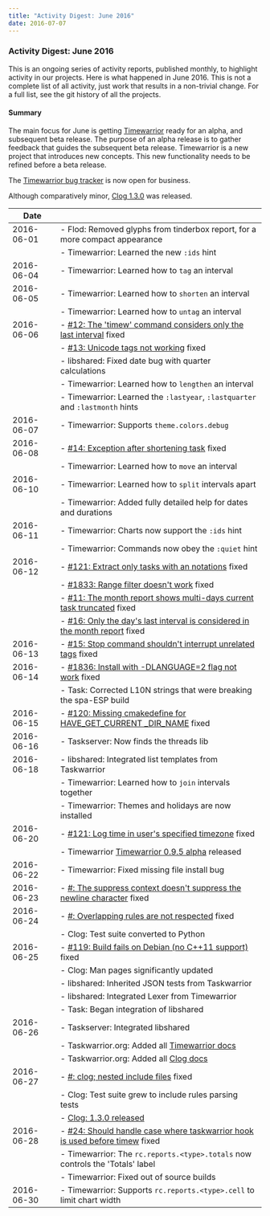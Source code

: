 ```yaml
---
title: "Activity Digest: June 2016"
date: 2016-07-07
---
```


### Activity Digest: June 2016 

This is an ongoing series of activity reports, published monthly, to highlight activity in our projects.
Here is what happened in June 2016. This is not a complete list of all activity, just work that results in a non-trivial change.
For a full list, see the git history of all the projects.

#### Summary

The main focus for June is getting [Timewarrior](https://timewarrior.net) ready for an alpha, and subsequent beta release.
The purpose of an alpha release is to gather feedback that guides the subsequent beta release.
Timewarrior is a new project that introduces new concepts.
This new functionality needs to be refined before a beta release.

The [Timewarrior bug tracker](https://github.com/GothenburgBitFactory/timewarrior/issues) is now open for business.

Although comparatively minor, [Clog 1.3.0](../news.20160627/) was released.

| Date       |                                                                                                                                              |
|------------|----------------------------------------------------------------------------------------------------------------------------------------------|
| 2016-06-01 | - Flod: Removed glyphs from tinderbox report, for a more compact appearance                                                                  |
|            | - Timewarrior: Learned the new `:ids` hint                                                                                                   |
| 2016-06-04 | - Timewarrior: Learned how to `tag` an interval                                                                                              |
| 2016-06-05 | - Timewarrior: Learned how to `shorten` an interval                                                                                          |
|            | - Timewarrior: Learned how to `untag` an interval                                                                                            |
| 2016-06-06 | - [#12: The 'timew' command considers only the last interval](https://github.com/GothenburgBitFactory/timewarrior/issues/12) fixed           |
|            | - [#13: Unicode tags not working](https://github.com/GothenburgBitFactory/timewarrior/issues/13) fixed                                       |
|            | - libshared: Fixed date bug with quarter calculations                                                                                        |
|            | - Timewarrior: Learned how to `lengthen` an interval                                                                                         |
|            | - Timewarrior: Learned the `:lastyear`, `:lastquarter` and `:lastmonth` hints                                                                |
| 2016-06-07 | - Timewarrior: Supports `theme.colors.debug`                                                                                                 |
| 2016-06-08 | - [#14: Exception after shortening task](https://github.com/GothenburgBitFactory/timewarrior/issues/14) fixed                                |
|            | - Timewarrior: Learned how to `move` an interval                                                                                             |
| 2016-06-10 | - Timewarrior: Learned how to `split` intervals apart                                                                                        |
|            | - Timewarrior: Added fully detailed help for dates and durations                                                                             |
| 2016-06-11 | - Timewarrior: Charts now support the `:ids` hint                                                                                            |
|            | - Timewarrior: Commands now obey the `:quiet` hint                                                                                           |
| 2016-06-12 | - [#121: Extract only tasks with an notations](https://github.com/GothenburgBitFactory/taskwarrior/issues/121) fixed                         |
|            | - [#1833: Range filter doesn't work](https://github.com/GothenburgBitFactory/taskwarrior/issues/1833) fixed                                  |
|            | - [#11: The month report shows multi-days current task truncated](https://github.com/GothenburgBitFactory/timewarrior/issues/11) fixed       |
|            | - [#16: Only the day's last interval is considered in the month report](https://github.com/GothenburgBitFactory/timewarrior/issues/16) fixed |
| 2016-06-13 | - [#15: Stop command shouldn't interrupt unrelated tags](https://github.com/GothenburgBitFactory/timewarrior/issues/15) fixed                |
| 2016-06-14 | - [#1836: Install with -DLANGUAGE=2 flag not work](https://github.com/GothenburgBitFactory/taskwarrior/issues/1836) fixed                    |
|            | - Task: Corrected L10N strings that were breaking the spa-ESP build                                                                          |
| 2016-06-15 | - [#120: Missing cmakedefine for HAVE_GET_CURRENT _DIR_NAME](https://github.com/GothenburgBitFactory/taskserver/issues/120) fixed            |
| 2016-06-16 | - Taskserver: Now finds the threads lib                                                                                                      |
| 2016-06-18 | - libshared: Integrated list templates from Taskwarrior                                                                                      |
|            | - Timewarrior: Learned how to `join` intervals together                                                                                      |
|            | - Timewarrior: Themes and holidays are now installed                                                                                         |
| 2016-06-20 | - [#121: Log time in user's specified timezone](https://github.com/GothenburgBitFactory/taskserver/issues/121) fixed                         |
|            | - Timewarrior [Timewarrior 0.9.5 alpha](../news.20160620/) released                                                                          |
| 2016-06-22 | - Timewarrior: Fixed missing file install bug                                                                                                |
| 2016-06-23 | - [#: The suppress context doesn't suppress the newline character](https://github.com/GothenburgBitFactory/clog/issues) fixed                |
| 2016-06-24 | - [#: Overlapping rules are not respected](https://github.com/GothenburgBitFactory/clog/issues) fixed                                        |
|            | - Clog: Test suite converted to Python                                                                                                       |
| 2016-06-25 | - [#119: Build fails on Debian (no C++11 support)](https://github.com/GothenburgBitFactory/taskserver/issues/119) fixed                      |
|            | - Clog: Man pages significantly updated                                                                                                      |
|            | - libshared: Inherited JSON tests from Taskwarrior                                                                                           |
|            | - libshared: Integrated Lexer from Timewarrior                                                                                               |
|            | - Task: Began integration of libshared                                                                                                       |
| 2016-06-26 | - Taskserver: Integrated libshared                                                                                                           |
|            | - Taskwarrior.org: Added all [Timewarrior docs](https://timewarrior.net/docs/)                                                               |
|            | - Taskwarrior.org: Added all [Clog docs](https://gothenburgbitfactory.org/clog/docs/)                                                        |
| 2016-06-27 | - [#: clog; nested include files](https://github.com/GothenburgBitFactory/clog/issues) fixed                                                 |
|            | - Clog: Test suite grew to include rules parsing tests                                                                                       |
|            | - [Clog: 1.3.0 released](../news.20160627/)                                                                                                  |
| 2016-06-28 | - [#24: Should handle case where taskwarrior hook is used before timew](https://github.com/GothenburgBitFactory/timewarrior/issues/24) fixed |
|            | - Timewarrior: The `rc.reports.<type>.totals` now controls the 'Totals' label                                                                |
|            | - Timewarrior: Fixed out of source builds                                                                                                    |
| 2016-06-30 | - Timewarrior: Supports `rc.reports.<type>.cell` to limit chart width                                                                        |
